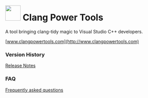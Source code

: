 
# <img src="docs/images/ClangPowerTools.png" height="48"> Clang Power Tools

A tool bringing clang-tidy magic to Visual Studio C++ developers.

[www.clangpowertools.com](http://www.clangpowertools.com)

### Version History

[Release Notes](http://www.clangpowertools.com/CHANGELOG)

### FAQ

[Frequently asked questions](http://www.clangpowertools.com/QaA)
